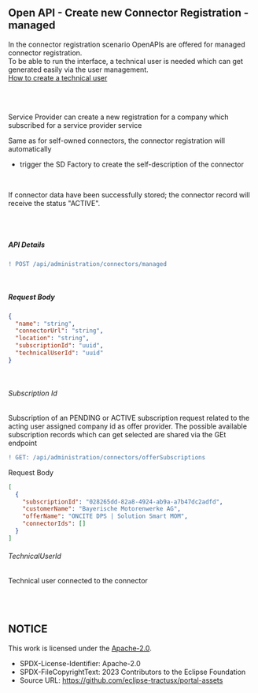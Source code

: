 ## Open API - Create new Connector Registration - managed

In the connector registration scenario OpenAPIs are offered for managed connector registration.  
To be able to run the interface, a technical user is needed which can get generated easily via the user management.
<br>
[How to create a technical user](/docs/user/03.%20User%20Management/03.%20Technical%20User/02.%20Create%20Technical%20User.md)

<br>
<br>

Service Provider can create a new registration for a company which subscribed for a service provider service

Same as for self-owned connectors, the connector registration will automatically

- trigger the SD Factory to create the self-description of the connector

<br>

If connector data have been successfully stored; the connector record will receive the status "ACTIVE".

<br>
<br>

##### API Details

```diff
! POST /api/administration/connectors/managed
```

<br>

##### Request Body

```json
{
  "name": "string",
  "connectorUrl": "string",
  "location": "string",
  "subscriptionId": "uuid",
  "technicalUserId": "uuid"
}
```

<br>

###### Subscription Id

Subscription of an PENDING or ACTIVE subscription request related to the acting user assigned company id as offer provider.
The possible available subscription records which can get selected are shared via the GEt endpoint

```diff
! GET: /api/administration/connectors/offerSubscriptions
```

Request Body

```json
[
  {
    "subscriptionId": "028265dd-82a8-4924-ab9a-a7b47dc2adfd",
    "customerName": "Bayerische Motorenwerke AG",
    "offerName": "ONCITE DPS | Solution Smart MOM",
    "connectorIds": []
  }
]
```

###### TechnicalUserId

Technical user connected to the connector

<br>
<br>

## NOTICE

This work is licensed under the [Apache-2.0](https://www.apache.org/licenses/LICENSE-2.0).

- SPDX-License-Identifier: Apache-2.0
- SPDX-FileCopyrightText: 2023 Contributors to the Eclipse Foundation
- Source URL: https://github.com/eclipse-tractusx/portal-assets
